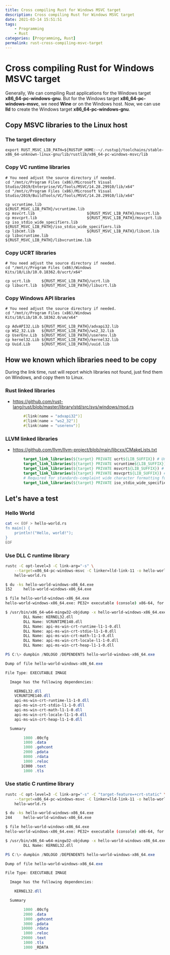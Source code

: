 ```yaml
---
title: Cross compiling Rust for Windows MSVC target
description: Cross compiling Rust for Windows MSVC target
date: 2021-03-14 15:51:51
tags:
    - Programming
    - Rust
categories: [Programming, Rust]
permalink: rust-cross-compiling-msvc-target
---
```


# Cross compiling Rust for Windows MSVC target

Generally, We can compiling Rust applications for the Windows target **x86_64-pc-windows-gnu**. But for the Windows target **x86_64-pc-windows-msvc**, we need **Wine** or on the Windows host. Now, we can use **lld** to create the Windows target **x86_64-pc-windows-gnu**.

## Copy MSVC libraries to the Linux host

### The target directory

```shell
export RUST_MSVC_LIB_PATH=${RUSTUP_HOME:-~/.rustup}/toolchains/stable-x86_64-unknown-linux-gnu/lib/rustlib/x86_64-pc-windows-msvc/lib
```

### Copy VC runtime libraries

```shell
# You need adjust the source directory if needed.
cd "/mnt/c/Program Files (x86)/Microsoft Visual Studio/2019/Enterprise/VC/Tools/MSVC/14.28.29910/lib/x64"
cd "/mnt/c/Program Files (x86)/Microsoft Visual Studio/2019/BuildTools/VC/Tools/MSVC/14.28.29910/lib/x64"

cp vcruntime.lib                    ${RUST_MSVC_LIB_PATH}/vcruntime.lib
cp msvcrt.lib                       ${RUST_MSVC_LIB_PATH}/msvcrt.lib
cp msvcprt.lib                      ${RUST_MSVC_LIB_PATH}/msvcprt.lib
cp iso_stdio_wide_specifiers.lib    ${RUST_MSVC_LIB_PATH}/iso_stdio_wide_specifiers.lib
cp libcmt.lib                       ${RUST_MSVC_LIB_PATH}/libcmt.lib
cp libvcruntime.lib                 ${RUST_MSVC_LIB_PATH}/libvcruntime.lib
```

### Copy UCRT libraries

```shell
# You need adjust the source directory if needed.
cd "/mnt/c/Program Files (x86)/Windows Kits/10/Lib/10.0.18362.0/ucrt/x64"

cp ucrt.lib     ${RUST_MSVC_LIB_PATH}/ucrt.lib
cp libucrt.lib  ${RUST_MSVC_LIB_PATH}/libucrt.lib
```

### Copy Windows API libraries

```shell
# You need adjust the source directory if needed.
cd "/mnt/c/Program Files (x86)/Windows Kits/10/Lib/10.0.18362.0/um/x64"

cp AdvAPI32.Lib ${RUST_MSVC_LIB_PATH}/advapi32.lib
cp WS2_32.Lib   ${RUST_MSVC_LIB_PATH}/ws2_32.lib
cp UserEnv.Lib  ${RUST_MSVC_LIB_PATH}/userenv.lib
cp kernel32.Lib ${RUST_MSVC_LIB_PATH}/kernel32.lib
cp Uuid.Lib     ${RUST_MSVC_LIB_PATH}/uuid.lib
```

## How we known which libraries need to be copy

During the link time, rust will report which libraries not found, just find them on Windows, and copy them to Linux.

### Rust linked libraries

- <https://github.com/rust-lang/rust/blob/master/library/std/src/sys/windows/mod.rs>

```rust
        #[link(name = "advapi32")]
        #[link(name = "ws2_32")]
        #[link(name = "userenv")]
```

### LLVM linked libraries

- <https://github.com/llvm/llvm-project/blob/main/libcxx/CMakeLists.txt>

```cmake
        target_link_libraries(${target} PRIVATE ucrt${LIB_SUFFIX}) # Universal C runtime
        target_link_libraries(${target} PRIVATE vcruntime${LIB_SUFFIX}) # C++ runtime
        target_link_libraries(${target} PRIVATE msvcrt${LIB_SUFFIX}) # C runtime startup files
        target_link_libraries(${target} PRIVATE msvcprt${LIB_SUFFIX}) # C++ standard library. Required for exception_ptr internals.
        # Required for standards-complaint wide character formatting functions (e.g. `printfw`/`scanfw`)
        target_link_libraries(${target} PRIVATE iso_stdio_wide_specifiers)
```

## Let's have a test

### Hello World

```bash
cat << EOF > hello-world.rs
fn main() {
    println!("Hello, world!");
}
EOF
```

### Use DLL C runtime library

```bash
rustc -C opt-level=3 -C link-arg="-s" \
    --target=x86_64-pc-windows-msvc -C linker=lld-link-11 -o hello-world-windows-x86_64.exe \
    hello-world.rs

$ du -ks hello-world-windows-x86_64.exe
152     hello-world-windows-x86_64.exe

$ file hello-world-windows-x86_64.exe
hello-world-windows-x86_64.exe: PE32+ executable (console) x86-64, for MS Windows

$ /usr/bin/x86_64-w64-mingw32-objdump -x hello-world-windows-x86_64.exe | grep -E '^\s*DLL Name'
        DLL Name: KERNEL32.dll
        DLL Name: VCRUNTIME140.dll
        DLL Name: api-ms-win-crt-runtime-l1-1-0.dll
        DLL Name: api-ms-win-crt-stdio-l1-1-0.dll
        DLL Name: api-ms-win-crt-math-l1-1-0.dll
        DLL Name: api-ms-win-crt-locale-l1-1-0.dll
        DLL Name: api-ms-win-crt-heap-l1-1-0.dll
```

```powershell
PS C:\> dumpbin /NOLOGO /DEPENDENTS hello-world-windows-x86_64.exe

Dump of file hello-world-windows-x86_64.exe

File Type: EXECUTABLE IMAGE

  Image has the following dependencies:

    KERNEL32.dll
    VCRUNTIME140.dll
    api-ms-win-crt-runtime-l1-1-0.dll
    api-ms-win-crt-stdio-l1-1-0.dll
    api-ms-win-crt-math-l1-1-0.dll
    api-ms-win-crt-locale-l1-1-0.dll
    api-ms-win-crt-heap-l1-1-0.dll

  Summary

        1000 .00cfg
        1000 .data
        1000 .gehcont
        2000 .pdata
        8000 .rdata
        1000 .reloc
       1C000 .text
        1000 .tls
```

### Use static C runtime library

```bash
rustc -C opt-level=3 -C link-arg="-s" -C "target-feature=+crt-static" \
    --target=x86_64-pc-windows-msvc -C linker=lld-link-11 -o hello-world-windows-x86_64.exe \
    hello-world.rs

$ du -ks hello-world-windows-x86_64.exe
244     hello-world-windows-x86_64.exe

$ file hello-world-windows-x86_64.exe
hello-world-windows-x86_64.exe: PE32+ executable (console) x86-64, for MS Windows

$ /usr/bin/x86_64-w64-mingw32-objdump -x hello-world-windows-x86_64.exe | grep -E '^\s*DLL Name'
        DLL Name: KERNEL32.dll
```

```powershell
PS C:\> dumpbin /NOLOGO /DEPENDENTS hello-world-windows-x86_64.exe

Dump of file hello-world-windows-x86_64.exe

File Type: EXECUTABLE IMAGE

  Image has the following dependencies:

    KERNEL32.dll

  Summary

        1000 .00cfg
        2000 .data
        1000 .gehcont
        3000 .pdata
       10000 .rdata
        1000 .reloc
       29000 .text
        1000 .tls
        1000 _RDATA
```
